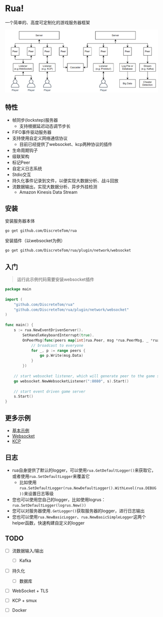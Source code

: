 # Rua!

一个简单的、高度可定制化的游戏服务器框架

![architecture](./img/architecture.png)

## 特性

- 帧同步(lockstep)服务器
  - 支持根据延迟动态调节步长
- FIFO事件驱动服务器
- 支持使用自定义网络通信协议
  - 目前已经提供了websocket、kcp两种协议的插件
- 生命周期钩子
- 级联架构
- 标记Peer
- 自定义日志系统
- Stdio交互
- 持久化事件记录到文件，以便实现大数据分析、战斗回放
- 流数据输出，实现大数据分析、异步外挂检测
  - Amazon Kinesis Data Stream

## 安装

安装服务器本体

```bash
go get github.com/DiscreteTom/rua
```

安装插件（以websocket为例）

```bash
go get github.com/DiscreteTom/rua/plugin/network/websocket
```

## 入门

> 运行此示例代码需要安装websocket插件

```go
package main

import (
	"github.com/DiscreteTom/rua"
	"github.com/DiscreteTom/rua/plugin/network/websocket"
)

func main() {
	s := rua.NewEventDrivenServer().
		SetHandleKeyboardInterrupt(true).
		OnPeerMsg(func(peers map[int]rua.Peer, msg *rua.PeerMsg, _ *rua.EventDrivenServer) {
			// broadcast to everyone
			for _, p := range peers {
				go p.Write(msg.Data)
			}
		})

	// start websocket listener, which will generate peer to the game server
	go websocket.NewWebsocketListener(":8080", s).Start()

	// start event driven game server
	s.Start()
}
```

## 更多示例

- [基本示例](https://github.com/DiscreteTom/rua/tree/main/example)
- [Websocket](https://github.com/DiscreteTom/rua/tree/main/plugin/network/websocket/_example)
- [KCP](https://github.com/DiscreteTom/rua/tree/main/plugin/network/kcp/_example)

## 日志

- rua自身提供了默认的logger，可以使用`rua.GetDefaultLogger()`来获取它，或者使用`rua.SetDefaultLogger`来覆盖它
  - 比如使用`rua.SetDefaultLogger(rua.NewDefaultLogger().WithLevel(rua.DEBUG))`来设置日志等级
- 您也可以使用您自己的logger，比如使用logrus：`rua.SetDefaultLogger(logrus.New())`
- 您可以对服务器使用`.GetLogger()`获取服务器的logger，进行日志输出
- 您也可以使用`rua.NewBasicLogger`、`rua.NewBasicSimpleLogger`这两个helper函数，快速构建自定义的logger

## TODO

- [ ] 流数据输入/输出
  - [ ] Kafka
- [ ] 持久化
  - [ ] 数据库
- [ ] WebSocket + TLS
- [ ] KCP + smux
- [ ] Docker

